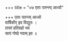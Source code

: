 +++
title = "०७ एताः पतन्त्य् आध्यो"

+++
एताः पतन्त्य् आध्यो  
वार्षिकीर् इव विद्युतः ।  
तासां प्रतिग्रहो भव  
सायं गोष्ठे गवाम् इव ॥